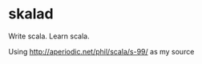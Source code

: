 skalad
======

Write scala. Learn scala. 

Using http://aperiodic.net/phil/scala/s-99/ as my source
